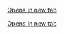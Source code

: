 [Opens in new tab](https://external.ink?to=/placeholder.com)

<a href="https://github.com/akshadjoshi/OSCP" target="_blank">Opens in new tab</a>
